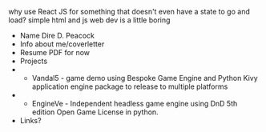 why use React JS for something that doesn't even have a state to go and load?
simple html and js web dev is a little boring
* Name Dire D. Peacock
* Info about me/coverletter
* Resume PDF for now
* Projects
* * Vandal5 - game demo using Bespoke Game Engine and  Python Kivy application engine package to release to multiple platforms
* * EngineVe - Independent headless game engine using DnD 5th edition Open Game License in python.
* Links?

